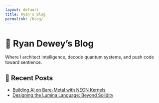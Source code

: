 ```yaml
---
layout: default
title: Ryan's Blog
permalink: /blog/
---
```


<h1>🧠 Ryan Dewey’s Blog</h1>
<p>Where I architect intelligence, decode quantum systems, and push code toward sentience.</p>

<div id="blog-list"></div>

<script src="blog.js"></script>

## 📝 Recent Posts

- [Building AI on Bare-Metal with NEON Kernels](2025-04-18-neon.html)
- [Designing the Lumina Language: Beyond Solidity](2025-04-12-lumina-complier.html)
